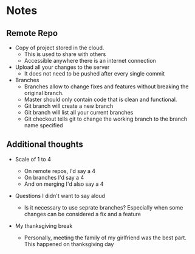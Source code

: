 # Notes

## Remote Repo
- Copy of project stored in the cloud.
  - This is used to share with others
  - Accessible anywhere there is an internet connection
- Upload all your changes to the server
  - It does not need to be pushed after every single commit
- Branches
  - Branches allow to change fixes and features without breaking the original branch.
  - Master should only contain code that is clean and functional.
  - Git branch <name> will create a new branch
  - Git branch will list all your current branches
  - Git checkout <branch> tells git to change the working branch to the branch name specified

## Additional thoughts


- Scale of 1 to 4
  - On remote repos, I'd say a 4
  - On branches I'd say a 4
  - And on merging I'd also say a 4
  
- Questions I didn't want to say aloud
  - Is it necessary to use seprate branches? Especially when some changes can be considered a fix and a feature
  
- My thanksgiving break
  - Personally, meeting the family of my girlfriend was the best part. This happened on thanksgiving day